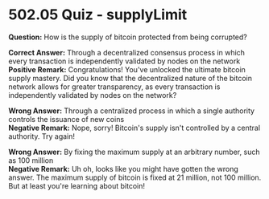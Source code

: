 # 502.05 Quiz - supplyLimit

**Question:** How is the supply of bitcoin protected from being corrupted?

**Correct Answer:** Through a decentralized consensus process in which every transaction is independently validated by nodes on the network\
**Positive Remark:** Congratulations! You've unlocked the ultimate bitcoin supply mastery. Did you know that the decentralized nature of the bitcoin network allows for greater transparency, as every transaction is independently validated by nodes on the network?

**Wrong Answer:** Through a centralized process in which a single authority controls the issuance of new coins\
**Negative Remark:** Nope, sorry! Bitcoin's supply isn't controlled by a central authority. Try again!

**Wrong Answer:** By fixing the maximum supply at an arbitrary number, such as 100 million\
**Negative Remark:** Uh oh, looks like you might have gotten the wrong answer. The maximum supply of bitcoin is fixed at 21 million, not 100 million. But at least you're learning about bitcoin!
